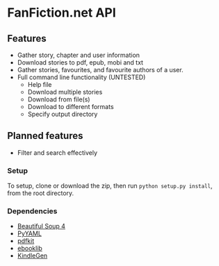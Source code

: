 # FanFiction.net API

## Features
* Gather story, chapter and user information
* Download stories to pdf, epub, mobi and txt
* Gather stories, favourites, and favourite authors of a user.
* Full command line functionality (UNTESTED)
  * Help file
  * Download multiple stories
  * Download from file(s)
  * Download to different formats
  * Specify output directory


## Planned features
* Filter and search effectively

### Setup
To setup, clone or download the zip, then run `python setup.py install`, from the root directory.

### Dependencies
* [Beautiful Soup 4](http://www.crummy.com/software/BeautifulSoup/)
* [PyYAML](http://pyyaml.org/wiki/PyYAMLDocumentation)
* [pdfkit](https://pypi.python.org/pypi/pdfkit)
* [ebooklib](https://pypi.python.org/pypi/EbookLib/0.15)
* [KindleGen](http://www.amazon.com/gp/feature.html?docId=1000765211)

